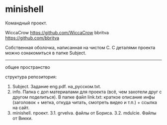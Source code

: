 # minishell
Командный проект.

WiccaCrow https://github.com/WiccaCrow
bbritva https://github.com/bbritva

Собственная оболочка, написанная на чистом С.
С деталями проекта можно ознакомиться в папке Subject.
________________
общее пространство


структура репозитория:
1. Subject. Задание eng.pdf. на_русском.txt.
2. info. Папка с доп материалами для проекта (всё, чем захотели друг с другом поделиться). В папке файл link.txt: краткое описание инфы (заголовок + метка, откуда читать, смотреть видео и т.п.) + ссылка на сайт.
3. minishell. проект.
    3.1. grvelva. файлы от Бориса.
    3.2. mdulcie. Файлы от Викки.
